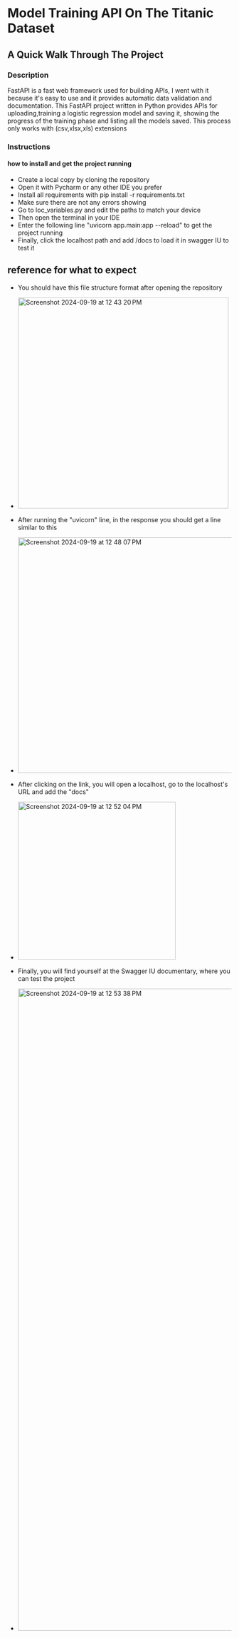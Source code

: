 # Model Training API On The Titanic Dataset

## A Quick Walk Through The Project

### Description
FastAPI is a fast web framework used for building APIs, I went with it because it's easy to use and it provides automatic data validation and documentation. This FastAPI project written in Python provides APIs for uploading,training a logistic regression model and saving it, showing the progress of the training phase and listing all the models saved. This process only works with (csv,xlsx,xls) extensions

### Instructions 
#### how to install and get the project running
- Create a local copy by cloning the repository
- Open it with Pycharm or any other IDE you prefer
- Install all requirements with pip install -r requirements.txt
- Make sure there are not any errors showing
- Go to loc_variables.py and edit the paths to match your device
- Then open the terminal in your IDE
- Enter the following line "uvicorn app.main:app --reload" to get the project running
- Finally, click the localhost path and add /docs to load it in swagger IU to test it

## reference for what to expect
- You should have this file structure format after opening the repository
- <img width="473" alt="Screenshot 2024-09-19 at 12 43 20 PM" src="https://github.com/user-attachments/assets/492928e9-e86c-4dc0-84c7-c1439cc3caaa">

- After running the "uvicorn" line, in the response you should get a line similar to this 
- <img width="528" alt="Screenshot 2024-09-19 at 12 48 07 PM" src="https://github.com/user-attachments/assets/43683c7d-ab6e-45df-8d3b-baa1a92f6fde">

- After clicking on the link, you will open a localhost, go to the localhost's URL and add the "docs"
- <img width="354" alt="Screenshot 2024-09-19 at 12 52 04 PM" src="https://github.com/user-attachments/assets/b732f710-dbf0-440d-a6f8-447009270788">

- Finally, you will find yourself at the Swagger IU documentary, where you can test the project
- <img width="1440" alt="Screenshot 2024-09-19 at 12 53 38 PM" src="https://github.com/user-attachments/assets/c9685105-5d3e-403b-a334-3c7f963f47f6">




